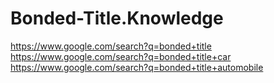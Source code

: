 # Bonded-Title.Knowledge
https://www.google.com/search?q=bonded+title https://www.google.com/search?q=bonded+title+car https://www.google.com/search?q=bonded+title+automobile
